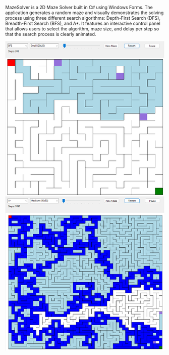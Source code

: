 MazeSolver is a 2D Maze Solver built in C# using Windows Forms. The application generates a random maze and visually demonstrates the solving process using three different search algorithms: Depth-First Search (DFS), Breadth-First Search (BFS), and A*. 
It features an interactive control panel that allows users to select the algorithm, maze size, and delay per step so that the search process is clearly animated.


![screenshot of BFS](https://github.com/JoshuaNard/MazeSolver/blob/main/MazeSolverApp/Images/BFS.png)
![screenshot of A*](https://github.com/JoshuaNard/MazeSolver/blob/main/MazeSolverApp/Images/AStar.png)
